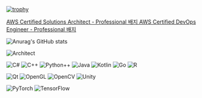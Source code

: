 [![trophy](https://github-profile-trophy.vercel.app/?username=ryo-ma&theme=onedark)](https://github.com/ryo-ma/github-profile-trophy)

[AWS Certified Solutions Architect - Professional 배지
AWS Certified DevOps Engineer - Professional 배지](https://d1.awsstatic.com/training-and-certification/certification-badges/AWS-Certified-Solutions-Architect-Professional_badge.69d82ff1b2861e1089539ebba906c70b011b928a.png)

![Anurag's GitHub stats](https://github-readme-stats.vercel.app/api?username=dhkeum9886&show_icons=true&theme=dracula)



![Architect](https://img.shields.io/badge/-Architect-3955a3?style=for-the-badge&logo=microsoft%20visio&logoColor=fff)

![C#](https://custom-icon-badges.demolab.com/badge/C%23-%23239120.svg?style=for-the-badge&logo=cshrp&logoColor=white)
![C++](https://img.shields.io/badge/-C++-00599c?style=for-the-badge&logo=c%2B%2B&logoColor=fff)
![Python++](https://img.shields.io/badge/python-3670A0?style=for-the-badge&logo=python&logoColor=ffdd54)
![Java](https://img.shields.io/badge/Java-ED8B00?style=for-the-badge&logo=openjdk&logoColor=white)
![Kotlin](https://img.shields.io/badge/Kotlin-%237F52FF.svg?style=for-the-badge&logo=kotlin&logoColor=white)
![Go](https://img.shields.io/badge/Go-00ADD8?style=for-the-badge&logo=Go&logoColor=white)
![R](https://img.shields.io/badge/R-%23276DC3.svg?style=for-the-badge&logo=r&logoColor=white)

![Qt](https://img.shields.io/badge/Qt-%23217346.svg?style=for-the-badge&logo=Qt&logoColor=white)
![OpenGL](https://img.shields.io/badge/OpenGL-%23FFFFFF.svg?style=for-the-badge&logo=opengl)
![OpenCV](https://img.shields.io/badge/opencv-%23white.svg?style=for-the-badge&logo=opencv&logoColor=white)
![Unity](https://img.shields.io/badge/unity-%23000000.svg?style=for-the-badge&logo=unity&logoColor=white)

![PyTorch](https://img.shields.io/badge/PyTorch-%23EE4C2C.svg?style=for-the-badge&logo=PyTorch&logoColor=white)
![TensorFlow](https://img.shields.io/badge/TensorFlow-%23FF6F00.svg?style=for-the-badge&logo=TensorFlow&logoColor=white)






